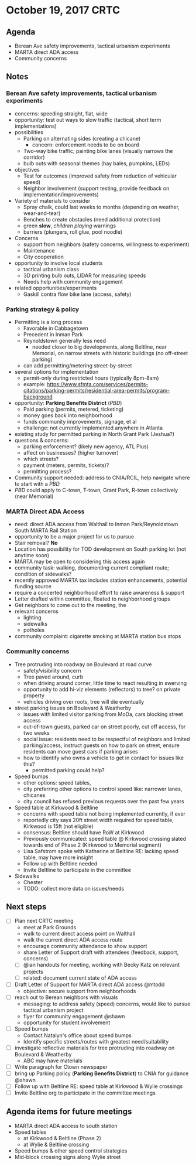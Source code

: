 ---
---

# October 19, 2017 CRTC

## Agenda

* Berean Ave safety improvements, tactical urbanism experiments
* MARTA direct ADA access
* Community concerns

## Notes

### Berean Ave safety improvements, tactical urbanism experiments

* concerns: speeding straight, flat, wide
* opportunity: test out ways to slow traffic (tactical, short term implementations)
* possibilities
  * Parking on alternating sides (creating a chicane)
    * concern: enforcement needs to be on board
  * Two-way bike traffic; painting bike lanes (visually narrows the corridor)
  * bulb outs with seasonal themes (hay bales, pumpkins, LEDs)
* objectives
  * Test for outcomes (improved safety from reduction of vehicular speed)
  * Neighbor involvement (support testing, provide feedback on implementation/improvements)
* Variety of materials to consider
  * Spray chalk, could last weeks to months (depending on weather, wear-and-tear)
  * Benches to create obstacles (need additional protection)
  * green **slow**, *children playing* warnings
  * barriers (plungers, roll glue, pool noodle)
* Concerns
  * support from neighbors (safety concerns, willingness to experiment)
  * Maintenance
  * City cooperation
* opportunity to involve local students
  * tactical urbanism class
  * 3D printing bulb outs, LIDAR for measuring speeds
  * Needs help with community engagement
* related opportunities/experiments
  * Gaskill contra flow bike lane (access, safety)

### Parking strategy & policy

* Permitting is a long process
  * Favorable in Cabbagetown
  * Precedent in Inman Park
  * Reynoldstown generally less need
    * needed closer to big developments, along Beltline, near Memorial, on narrow streets with historic buildings (no off-street parking)
  * can add permitting/metering street-by-street
* several options for implementation
  * permit-only during restricted hours (typically 8pm-8am)
  * example: https://www.sfmta.com/services/permits-citations/parking-permits/residential-area-permits/program-background
* opportunity: **Parking Benefits District** (*PBD*)
  * Paid parking (permits, metered, ticketing)
  * money goes back into neighborhood
  * funds community improvements, signage, et al
  * challenge: not currently implemented anywhere in Atlanta
* existing study for permitted parking in North Grant Park (Jeshua?)
* questions & concerns:
  * parking enforcement? (likely new agency, ATL Plus)
  * affect on businesses? (higher turnover)
  * which streets?
  * payment (meters, permits, tickets)?
  * permitting process?
* Community support needed: address to CNIA/RCIL, help navigate where to start with a *PBD*
* *PBD* could apply to C-town, T-town, Grant Park, R-town collectively (near Memorial)

### MARTA Direct ADA Access

* need: direct ADA access from Walthall to Inman Park/Reynoldstown South MARTA Rail Station
* opportunity to be a major project for us to pursue
* Stair removal? **No**
* Location has possibility for TOD development on South parking lot (not anytime soon)
* MARTA may be open to considering this access again
* community task: walking, documenting current compliant route; condition of sidewalks?
* recently approved MARTA tax includes station enhancements, potential funding source
* require a concerted neighborhood effort to raise awareness & support
* Letter drafted within committee, floated to neighborhood groups
* Get neighbors to come out to the meeting, the
* relevant concerns
  * lighting
  * sidewalks
  * potholes
* community complaint: cigarette smoking at MARTA station bus stops

### Community concerns

* Tree protruding into roadway on Boulevard at road curve
  * safety/visibility concern
  * Tree paved around, curb
  * when driving around corner, little time to react resulting in swerving
  * opportunity to add hi-viz elements (reflectors) to tree? on private property
  * vehicles driving over roots, tree will die eventually
* street parking issues on Boulevard & Weatherby
  * issues with limited visitor parking from MoDa, cars blocking street access
  * out-of-town guests, parked car on street poorly, cut off access, for two weeks
  * social issue: residents need to be respectful of neighbors and limited parking/access, instruct guests on how to park on street, ensure residents can move guest cars if parking arises
  * how to identify who owns a vehicle to get in contact for issues like this?
    * permitted parking could help?
* Speed bumps
  * other options: speed tables,
  * city preferring other options to control speed like: narrower lanes, chicanes
  * city council has refused previous requests over the past few years
* Speed table at Kirkwood & Beltline
  * concerns with speed table not being implemented currently, if ever
  * reportedly city says 20ft street width required for speed table, Kirkwood is 15ft (not eligible)
  * consensus: Beltline should have RoW at Kirkwood
  * Previously communicated: speed table @ Kirkwood crossing slated towards end of Phase 2 (Kirkwood to Memorial segment)
  * Lisa Safstrom spoke with Katherine at Beltline RE: lacking speed table, may have more insight
  * Follow up with Beltline needed
  * Invite Beltline to participate in the committee
* Sidewalks
  * Chester
  * TODO: collect more data on issues/needs

## Next steps

- [ ] Plan next CRTC meeting
  * meet at Park Grounds
  * walk to current direct access point on Walthall
  * walk the current direct ADA access route
  * encourage community attendance to show support
  * share Letter of Support draft with attendees (feedback, support, concerns)
  - [ ] @ian handouts for meeting, working with Becky Katz on relevant projects
  - [ ] related: document current state of ADA access
- [ ] Draft Letter of Support for MARTA direct ADA access @mtodd
  * objective: secure support from neighborhoods
- [ ] reach out to Berean neighbors with visuals
  * messaging: to address safety (speed) concerns, would like to pursue tactical urbanism project
  * flyer for community engagement @shawn
  * opportunity for student involvement
- [ ] Speed bumps
  * Contact Natalyn's office about speed bumps
  * Identify specific streets/routes with greatest need/suitability
- [ ] investigate reflective materials for tree protruding into roadway on Boulevard & Weatherby
  * ABC may have materials
- [ ] Write paragraph for Ctown newspaper
- [ ] bring up Parking policy (**Parking Benefits District**) to CNIA for guidance @shawn
- [ ] Follow up with Beltline RE: speed table at Kirkwood & Wylie crossings
- [ ] Invite Beltline org to participate in the committee meetings

## Agenda items for future meetings

* MARTA direct ADA access to south station
* Speed tables
  * at Kirkwood & Beltline (Phase 2)
  * at Wylie & Beltline crossing
* Speed bumps & other speed control strategies
* Mid-block crossing signs along Wylie street

